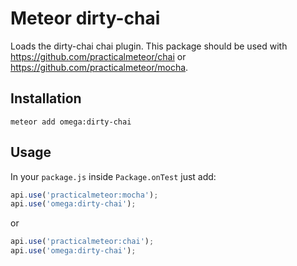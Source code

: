 # Meteor dirty-chai

Loads the dirty-chai chai plugin. This package should be used with https://github.com/practicalmeteor/chai or https://github.com/practicalmeteor/mocha.

## Installation

    meteor add omega:dirty-chai
    
## Usage

In your `package.js` inside `Package.onTest` just add:
```javascript
api.use('practicalmeteor:mocha');
api.use('omega:dirty-chai');
```
or
```javascript
api.use('practicalmeteor:chai');
api.use('omega:dirty-chai');
```
